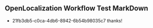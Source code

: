 ## OpenLocalization Workflow Test MarkDown
* 21fb3db5-c0ca-4db6-8942-6b54b98035c7 
thanks!<!--HONumber=Mar16_HO2-->
